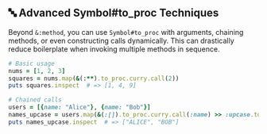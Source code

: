 ## 🔤 Advanced Symbol#to_proc Techniques
Beyond `&:method`, you can use `Symbol#to_proc` with arguments, chaining methods, or even constructing calls dynamically. This can drastically reduce boilerplate when invoking multiple methods in sequence.

```ruby
# Basic usage
nums = [1, 2, 3]
squares = nums.map(&(:**).to_proc.curry.call(2))
puts squares.inspect  # => [1, 4, 9]

# Chained calls
users = [{name: "Alice"}, {name: "Bob"}]
names_upcase = users.map(&(:[]).to_proc.curry.call(:name) >> :upcase.to_proc)
puts names_upcase.inspect  # => ["ALICE", "BOB"]
```